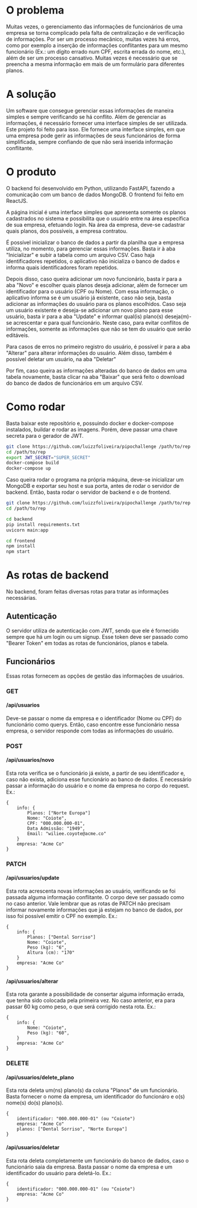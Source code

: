 # O problema

Muitas vezes, o gerenciamento das informações de funcionários de uma empresa se torna complicado pela falta de centralização e de verificação de informações. Por ser um processo mecânico, muitas vezes há erros, como por exemplo a inserção de informações conflitantes para um mesmo funcionário (Ex.: um dígito errado num CPF, escrita errada do nome, etc.), além de ser um processo cansativo. Muitas vezes é necessário que se preencha a mesma informação em mais de um formulário para diferentes planos.

# A solução

Um software que consegue gerenciar essas informações de maneira simples e sempre verificando se há conflito. Além de gerenciar as informações, é necessário fornecer uma interface simples de ser utilizada. Este projeto foi feito para isso. Ele fornece uma interface simples, em que uma empresa pode gerir as informações de seus funcionários de forma simplificada, sempre confiando de que não será inserida informação conflitante.

# O produto

O backend foi desenvolvido em Python, utilizando FastAPI, fazendo a comunicação com um banco de dados MongoDB. O frontend foi feito em ReactJS.

A página inicial é uma interface simples que apresenta somente os planos cadastrados no sistema e possibilita que o usuário entre na área específica de sua empresa, efetuando login. Na área da empresa, deve-se cadastrar quais planos, dos possíveis, a empresa contratou.

É possível inicializar o banco de dados a partir da planilha que a empresa utiliza, no momento, para gerenciar essas informações. Basta ir à aba "Inicializar" e subir a tabela como um arquivo CSV. Caso haja identificadores repetidos, o aplicativo não inicializa o banco de dados e informa quais identificadores foram repetidos.

Depois disso, caso queira adicionar um novo funcionário, basta ir para a aba "Novo" e escolher quais planos deseja adicionar, além de fornecer um identificador para o usuário (CPF ou Nome). Com essa informação, o aplicativo informa se é um usuário já existente, caso não seja, basta adicionar as informações do usuário para os planos escolhidos. Caso seja um usuário existente e deseja-se adicionar um novo plano para esse usuário, basta ir para a aba "Update" e informar qual(is) plano(s) deseja(m)-se acrescentar e para qual funcionário. Neste caso, para evitar conflitos de informações, somente as informações que não se tem do usuário que serão editáveis.

Para casos de erros no primeiro registro do usuário, é possível ir para a aba "Alterar" para alterar informações do usuário. Além disso, também é possível deletar um usuário, na aba "Deletar"

Por fim, caso queira as informações alteradas do banco de dados em uma tabela novamente, basta clicar na aba "Baixar" que será feito o download do banco de dados de funcionários em um arquivo CSV.

# Como rodar

Basta baixar este repositório e, possuindo docker e docker-compose instalados, buildar e rodar as imagens. Porém, deve passar uma chave secreta para o gerador de JWT.

```sh
git clone https://github.com/luizzfoliveira/pipochallenge /path/to/rep
cd /path/to/rep
export JWT_SECRET="SUPER_SECRET"
docker-compose build
docker-compose up
```

Caso queira rodar o programa na própria máquina, deve-se inicializar um MongoDB e exportar seu host e sua porta, antes de rodar o servidor de backend. Então, basta rodar o servidor de backend e o de frontend.

```sh
git clone https://github.com/luizzfoliveira/pipochallenge /path/to/rep
cd /path/to/rep
```

```sh
cd backend
pip install requirements.txt
uvicorn main:app
```

```sh
cd frontend
npm install
npm start
```

# As rotas de backend

No backend, foram feitas diversas rotas para tratar as informações necessárias.

## Autenticação

O servidor utiliza de autenticação com JWT, sendo que ele é fornecido sempre que há um login ou um signup. Esse token deve ser passado como "Bearer Token" em todas as rotas de funcionários, planos e tabela.

## Funcionários

Essas rotas fornecem as opções de gestão das informações de usuários.

### GET

#### /api/usuarios

Deve-se passar o nome da empresa e o identificador (Nome ou CPF) do funcionário como querys. Então, caso encontre esse funcionário nessa empresa, o servidor responde com todas as informações do usuário.

### POST

#### /api/usuarios/novo

Esta rota verifica se o funcionário já existe, a partir de seu identificador e, caso não exista, adiciona esse funcionário ao banco de dados. É necessário passar a informação do usuário e o nome da empresa no corpo do request.
Ex.:

```
{
	info: {
		Planos: ["Norte Europa"]
		Nome: "Coiote",
		CPF: "000.000.000-01",
		Data Admissão: "1949",
		Email: "wiliee.coyote@acme.co"
	}
	empresa: "Acme Co"
}
```

### PATCH

#### /api/usuarios/update

Esta rota acrescenta novas informações ao usuário, verificando se foi passada alguma informação conflitante. O corpo deve ser passado como no caso anterior. Vale lembrar que as rotas de PATCH não precisam informar novamente informações que já estejam no banco de dados, por isso foi possível emitir o CPF no exemplo.
Ex.:

```
{
	info: {
		Planos: ["Dental Sorriso"]
		Nome: "Coiote",
		Peso (kg): "6",
		Altura (cm): "170"
	}
	empresa: "Acme Co"
}
```

#### /api/usuarios/alterar

Esta rota garante a possibilidade de consertar alguma informação errada, que tenha sido colocada pela primeira vez. No caso anterior, era para passar 60 kg como peso, o que será corrigido nesta rota.
Ex.:

```
{
	info: {
		Nome: "Coiote",
		Peso (kg): "60",
	}
	empresa: "Acme Co"
}
```

### DELETE

#### /api/usuarios/delete_plano

Esta rota deleta um(ns) plano(s) da coluna "Planos" de um funcionário. Basta fornecer o nome da empresa, um identificador do funcionáro e o(s) nome(s) do(s) plano(s).

```
{
	identificador: "000.000.000-01" (ou "Coiote")
	empresa: "Acme Co"
	planos: ["Dental Sorriso", "Norte Europa"]
}
```

#### /api/usuarios/deletar

Esta rota deleta completamente um funcionário do banco de dados, caso o funcionário saia da empresa. Basta passar o nome da empresa e um identificador do usuário para deletá-lo.
Ex.:

```
{
	identificador: "000.000.000-01" (ou "Coiote")
	empresa: "Acme Co"
}
```
